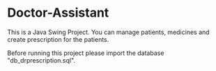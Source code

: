 # Doctor-Assistant
This is a Java Swing Project. You can manage patients, medicines and create prescription for the patients.


Before running this project please import the database "db_drprescription.sql".
